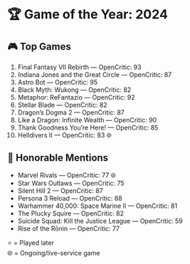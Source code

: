 # 🏆 Game of the Year: 2024

## 🎮 Top Games

1. Final Fantasy VII Rebirth — OpenCritic: 93  
2. Indiana Jones and the Great Circle — OpenCritic: 87  
3. Astro Bot — OpenCritic: 95  
4. Black Myth: Wukong — OpenCritic: 82  
5. Metaphor: ReFantazio — OpenCritic: 92  
6. Stellar Blade — OpenCritic: 82  
7. Dragon’s Dogma 2 — OpenCritic: 87  
8. Like a Dragon: Infinite Wealth — OpenCritic: 90  
9. Thank Goodness You’re Here! — OpenCritic: 85  
10. Helldivers II — OpenCritic: 83 🌐  

## 🏅 Honorable Mentions

- Marvel Rivals — OpenCritic: 77 🌐  
- Star Wars Outlaws — OpenCritic: 75  
- Silent Hill 2 — OpenCritic: 87  
- Persona 3 Reload — OpenCritic: 88  
- Warhammer 40,000: Space Marine II — OpenCritic: 81  
- The Plucky Squire — OpenCritic: 82  
- Suicide Squad: Kill the Justice League — OpenCritic: 59  
- Rise of the Rōnin — OpenCritic: 77  

⭐ = Played later  
🌐 = Ongoing/live-service game